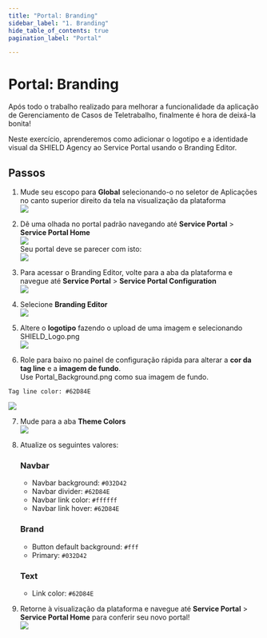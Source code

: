 ```yaml
---
title: "Portal: Branding" 
sidebar_label: "1. Branding"
hide_table_of_contents: true
pagination_label: "Portal" 

---
```

# Portal: Branding

Após todo o trabalho realizado para melhorar a funcionalidade da aplicação de Gerenciamento de Casos de Teletrabalho, finalmente é hora de deixá-la bonita!

Neste exercício, aprenderemos como adicionar o logotipo e a identidade visual da SHIELD Agency ao Service Portal usando o Branding Editor.

## Passos

1. Mude seu escopo para **Global** selecionando-o no seletor de Aplicações no canto superior direito da tela na visualização da plataforma  
   ![](./Portal%20Images/scope_global.png)

2. Dê uma olhada no portal padrão navegando até **Service Portal** > **Service Portal Home**  
   ![](./Portal%20Images/sp_home_nav.png)  
   Seu portal deve se parecer com isto:  
   ![](./Portal%20Images/sp_home_oob.png)

3. Para acessar o Branding Editor, volte para a aba da plataforma e navegue até **Service Portal** > **Service Portal Configuration**  
   ![](./Portal%20Images/sp_config_nav.png)

4. Selecione **Branding Editor**  
   ![](./Portal%20Images/sp_config_branding.png)

5. Altere o **logotipo** fazendo o upload de uma imagem e selecionando SHIELD_Logo.png  
   ![](./Portal%20Images/sp_edit_logo.png)

6. Role para baixo no painel de configuração rápida para alterar a **cor da tag line** e a **imagem de fundo**.  
   Use Portal_Background.png como sua imagem de fundo.

```
Tag line color: #62D84E
```  

   ![](./Portal%20Images/sp_edit_tag_back.png)  


7. Mude para a aba **Theme Colors**  
![](./Portal%20Images/sp_edit_theme.png)

8. Atualize os seguintes valores:

   ### **Navbar**  
   
      - Navbar background: ```#032D42```
      - Navbar divider: ```#62D84E```
      - Navbar link color: ```#ffffff```
      - Navbar link hover: ```#62D84E```
   
   ### **Brand**  
    
      - Button default background: ```#fff```
      - Primary: ```#032D42```

   ### **Text**  

      - Link color: ```#62D84E```


9. Retorne à visualização da plataforma e navegue até **Service Portal** > **Service Portal Home** para conferir seu novo portal!  
![](./Portal%20Images/sp_home_new.png)

 
